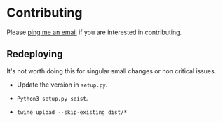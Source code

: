 # Contributing

Please [ping me an email](mailto:eliaskassell@gmail.com) if you are interested in contributing.

## Redeploying

It's not worth doing this for singular small changes or non critical issues.

- Update the version in `setup.py`.

- `Python3 setup.py sdist`.

- `twine upload --skip-existing dist/*`
